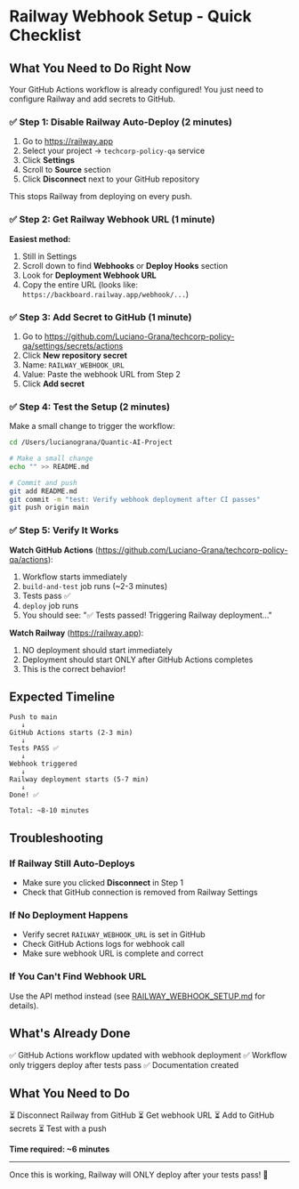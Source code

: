# Railway Webhook Setup - Quick Checklist

## What You Need to Do Right Now

Your GitHub Actions workflow is already configured! You just need to configure Railway and add secrets to GitHub.

### ✅ Step 1: Disable Railway Auto-Deploy (2 minutes)

1. Go to https://railway.app
2. Select your project → `techcorp-policy-qa` service
3. Click **Settings**
4. Scroll to **Source** section
5. Click **Disconnect** next to your GitHub repository

This stops Railway from deploying on every push.

### ✅ Step 2: Get Railway Webhook URL (1 minute)

**Easiest method:**

1. Still in Settings
2. Scroll down to find **Webhooks** or **Deploy Hooks** section
3. Look for **Deployment Webhook URL**
4. Copy the entire URL (looks like: `https://backboard.railway.app/webhook/...`)

### ✅ Step 3: Add Secret to GitHub (1 minute)

1. Go to https://github.com/Luciano-Grana/techcorp-policy-qa/settings/secrets/actions
2. Click **New repository secret**
3. Name: `RAILWAY_WEBHOOK_URL`
4. Value: Paste the webhook URL from Step 2
5. Click **Add secret**

### ✅ Step 4: Test the Setup (2 minutes)

Make a small change to trigger the workflow:

```bash
cd /Users/lucianograna/Quantic-AI-Project

# Make a small change
echo "" >> README.md

# Commit and push
git add README.md
git commit -m "test: Verify webhook deployment after CI passes"
git push origin main
```

### ✅ Step 5: Verify It Works

**Watch GitHub Actions** (https://github.com/Luciano-Grana/techcorp-policy-qa/actions):
1. Workflow starts immediately
2. `build-and-test` job runs (~2-3 minutes)
3. Tests pass ✅
4. `deploy` job runs
5. You should see: "✅ Tests passed! Triggering Railway deployment..."

**Watch Railway** (https://railway.app):
1. NO deployment should start immediately
2. Deployment should start ONLY after GitHub Actions completes
3. This is the correct behavior!

## Expected Timeline

```
Push to main
   ↓
GitHub Actions starts (2-3 min)
   ↓
Tests PASS ✅
   ↓
Webhook triggered
   ↓
Railway deployment starts (5-7 min)
   ↓
Done! ✅

Total: ~8-10 minutes
```

## Troubleshooting

### If Railway Still Auto-Deploys
- Make sure you clicked **Disconnect** in Step 1
- Check that GitHub connection is removed from Railway Settings

### If No Deployment Happens
- Verify secret `RAILWAY_WEBHOOK_URL` is set in GitHub
- Check GitHub Actions logs for webhook call
- Make sure webhook URL is complete and correct

### If You Can't Find Webhook URL
Use the API method instead (see [RAILWAY_WEBHOOK_SETUP.md](./RAILWAY_WEBHOOK_SETUP.md) for details).

## What's Already Done

✅ GitHub Actions workflow updated with webhook deployment
✅ Workflow only triggers deploy after tests pass
✅ Documentation created

## What You Need to Do

⏳ Disconnect Railway from GitHub
⏳ Get webhook URL
⏳ Add to GitHub secrets
⏳ Test with a push

**Time required: ~6 minutes**

---

Once this is working, Railway will ONLY deploy after your tests pass! 🎉

